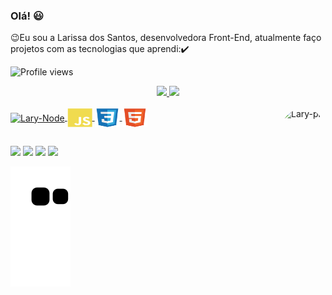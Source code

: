 ### Olá! :smiley:

:wink:Eu sou a Larissa dos Santos, desenvolvedora Front-End, atualmente faço projetos com as tecnologias que aprendi::heavy_check_mark:

![Profile views](https://gpvc.arturio.dev/larissasn)

<div align="center">
  <a href="https://github.com/larissasn">
  <img height="180em" src="https://github-readme-stats.vercel.app/api?username=larissasn&show_icons=true&theme=outrun&include_all_commits=true&count_private=true"/>
  <img height="180em" src="https://github-readme-stats.vercel.app/api/top-langs/?username=larissasn&layout=compact&langs_count=7&theme=outrun"/>
</div>

<div style="display: inline_block"><br>
  <img align="center" alt="Lary-Node" height="30" width="40" src="https://cdn.jsdelivr.net/gh/devicons/devicon/icons/nodejs/nodejs-original.svg" />
  <img align="center" alt="Lary-Js" height="30" width="40" src="https://raw.githubusercontent.com/devicons/devicon/master/icons/javascript/javascript-plain.svg"/>
  <img align="center" alt="Lary-CSS" height="30" width="40" src="https://raw.githubusercontent.com/devicons/devicon/master/icons/css3/css3-original.svg"/>
  <img align="center" alt="Lary-HTML" height="30" width="40" src="https://raw.githubusercontent.com/devicons/devicon/master/icons/html5/html5-original.svg"/>
  <img align="right" alt="Lary-pic" height="150" style="border-radius:50px;"
  src="https://cdn.discordapp.com/attachments/822523364509614142/1039562793680109578/Media_221108_122946.gif"/>
  
</div>
  
  ##
 
<div>
  <a href="https://www.instagram.com/larysantus_/" target="_blank"><img src="https://img.shields.io/badge/Instagram-E4405F?style=for-the-badge&logo=instagram&logoColor=white"></a>
  <a href="https://discord.gg/ejQgFdez" target="_blank"><img src="https://img.shields.io/badge/Discord-7289DA?style=for-the-badge&logo= discord&logoColor=white" target="_blank"></a>
  <a href="mailto:larissasantosn4@gmail.com"><img src="https://img.shields.io/badge/-Gmail-%23333?style=for-the-badge&logo=gmail&logoColor=white" destino ="_blank"></a> 
  <a href="https://www.linkedin.com/in/rafaella-ballerini-45875016a" target="_blank"><img src="https://img.shields.io/badge/LinkedIn-0077B5?style=for-the-badge&logo=linkedin&logoColor=white"></a>

 ![snake gif](https://github.com/larissasn/larissasn/blob/output/github-contribution-grid-snake.svg)
 </div>
